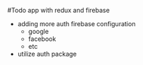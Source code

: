 #Todo app with redux and firebase
- adding more auth firebase configuration
  - google
  - facebook
  - etc
- utilize auth package